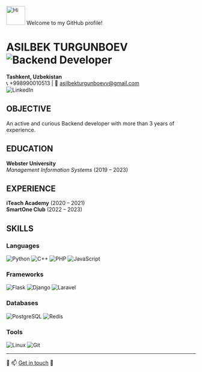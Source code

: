 <img src="https://github.com/axshivam/axshivam/blob/master/Assets/Hi.gif" alt="Hi" width="50" /> Welcome to my GitHub profile!  

# ASILBEK TURGUNBOEV ![Backend Developer](https://img.shields.io/badge/Role-Backend_Developer-blue)  

**Tashkent, Uzbekistan**  
📞 +998990010513 | 📧 [asilbekturgunboevv@gmail.com](mailto:asilbekturgunboevv@gmail.com)  
![LinkedIn](https://img.shields.io/badge/LinkedIn-0077B5?style=for-the-badge&logo=linkedin&logoColor=white)

## OBJECTIVE

An active and curious Backend developer with more than 3 years of experience.

## EDUCATION

**Webster University**  
_Management Information Systems_ (2019 – 2023)

## EXPERIENCE

**iTeach Academy** (2020 – 2021)  
**SmartOne Club** (2022 – 2023)

## SKILLS

### Languages
![Python](https://img.shields.io/badge/-Python-0000FF?style=flat&logo=python&logoColor=white) ![C++](https://img.shields.io/badge/-C++-0000FF?style=flat&logo=c) ![PHP](https://img.shields.io/badge/-PHP-0000FF?style=flat&logo=php) ![JavaScript](https://img.shields.io/badge/-JavaScript-0000FF?style=flat&logo=javascript)

### Frameworks
![Flask](https://img.shields.io/badge/-Flask-0000FF?style=flat&logo=flask) ![Django](https://img.shields.io/badge/-Django-0000FF?style=flat&logo=django) ![Laravel](https://img.shields.io/badge/-Laravel-0000FF?style=flat&logo=laravel)

### Databases
![PostgreSQL](https://img.shields.io/badge/-PostgreSQL-0000FF?style=flat&logo=postgresql) ![Redis](https://img.shields.io/badge/-Redis-0000FF?style=flat&logo=redis)

### Tools
![Linux](https://img.shields.io/badge/-Linux-0000FF?style=flat&logo=linux) ![Git](https://img.shields.io/badge/-Git-0000FF?style=flat&logo=git)


---

🔗 📫 [Get in touch](mailto:asilbekturgunboevv@gmail.com) 🤝
